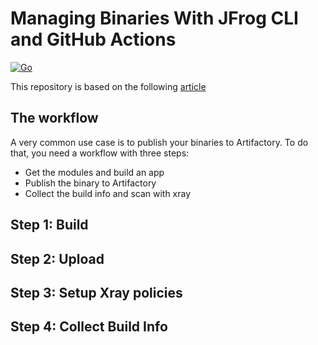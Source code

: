 # Managing Binaries With JFrog CLI and GitHub Actions  
[![Go](https://github.com/flouis1/hello_world_go/actions/workflows/job.yml/badge.svg)](https://github.com/flouis1/hello_world_go/actions/workflows/job.yml)

This repository is based on the following [article](https://jfrog.com/blog/publishing-binaries-using-the-jfrog-cli/)


## The workflow
A very common use case is to publish your binaries to Artifactory. To do that, you need a workflow with three steps:

* Get the modules and build an app
* Publish the binary to Artifactory
* Collect the build info and scan with xray

## Step 1: Build
## Step 2: Upload
## Step 3: Setup Xray policies
## Step 4: Collect Build Info
